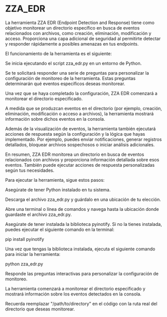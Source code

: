 # ZZA_EDR

La herramienta ZZA EDR (Endpoint Detection and Response) tiene como objetivo monitorear un directorio específico en busca de eventos relacionados con archivos, como creación, eliminación, modificación y acceso. Proporciona una capa adicional de seguridad al permitirte detectar y responder rápidamente a posibles amenazas en tus endpoints.

El funcionamiento de la herramienta es el siguiente:

Se inicia ejecutando el script zza_edr.py en un entorno de Python.

Se te solicitará responder una serie de preguntas para personalizar la configuración de monitoreo de la herramienta. Estas preguntas determinarán qué eventos específicos deseas monitorear.

Una vez que se haya completado la configuración, ZZA EDR comenzará a monitorear el directorio especificado.

A medida que se produzcan eventos en el directorio (por ejemplo, creación, eliminación, modificación o acceso a archivos), la herramienta mostrará información sobre dichos eventos en la consola.

Además de la visualización de eventos, la herramienta también ejecutará acciones de respuesta según la configuración y la lógica que hayas implementado. Por ejemplo, puedes enviar notificaciones, generar registros detallados, bloquear archivos sospechosos o iniciar análisis adicionales.

En resumen, ZZA EDR monitorea un directorio en busca de eventos relacionados con archivos y proporciona información detallada sobre esos eventos. También puede ejecutar acciones de respuesta personalizadas según tus necesidades.

Para ejecutar la herramienta, sigue estos pasos:

Asegúrate de tener Python instalado en tu sistema.

Descarga el archivo zza_edr.py y guárdalo en una ubicación de tu elección.

Abre una terminal o línea de comandos y navega hasta la ubicación donde guardaste el archivo zza_edr.py.

Asegúrate de tener instalada la biblioteca pyinotify. Si no la tienes instalada, puedes ejecutar el siguiente comando en la terminal:

pip install pyinotify

Una vez que tengas la biblioteca instalada, ejecuta el siguiente comando para iniciar la herramienta:

python zza_edr.py

Responde las preguntas interactivas para personalizar la configuración de monitoreo.

La herramienta comenzará a monitorear el directorio especificado y mostrará información sobre los eventos detectados en la consola.

Recuerda reemplazar "/path/to/directory" en el código con la ruta real del directorio que deseas monitorear.


